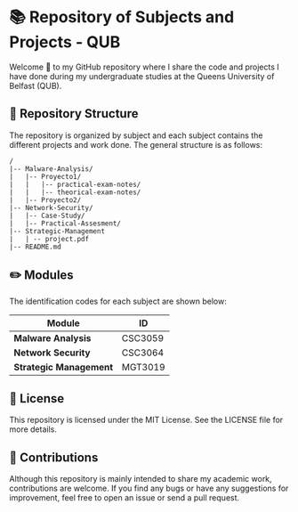 # 📚 Repository of Subjects and Projects - QUB

Welcome 👋 to my GitHub repository where I share the code and projects I have done during my undergraduate studies at the Queens University of Belfast (QUB).

## 📁 Repository Structure
The repository is organized by subject and each subject contains the different projects and work done. The general structure is as follows:

```
/
|-- Malware-Analysis/
|   |-- Proyecto1/
|   |   |-- practical-exam-notes/
|   |   |-- theorical-exam-notes/
|   |-- Proyecto2/
|-- Network-Security/
|   |-- Case-Study/
|   |-- Practical-Assesment/
|-- Strategic-Management
|   | -- project.pdf
|-- README.md
```

## ✏️ Modules

The identification codes for each subject are shown below:

| Module                        | ID                            |
|-------------------------------|-------------------------------|
| **Malware Analysis**          | CSC3059                       |
| **Network Security**          | CSC3064                       |
| **Strategic Management**      | MGT3019                       |

## 📜 License
This repository is licensed under the MIT License. See the LICENSE file for more details.

## 🤝 Contributions
Although this repository is mainly intended to share my academic work, contributions are welcome. If you find any bugs or have any suggestions for improvement, feel free to open an issue or send a pull request.


